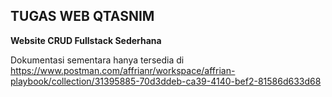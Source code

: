 ## TUGAS WEB QTASNIM ##

__Website CRUD Fullstack Sederhana__

Dokumentasi sementara hanya tersedia di https://www.postman.com/affrianr/workspace/affrian-playbook/collection/31395885-70d3ddeb-ca39-4140-bef2-81586d633d68
